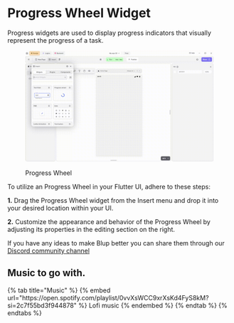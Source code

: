 # Progress Wheel Widget

Progress widgets are used to display progress indicators that visually represent the progress of a task.

<figure><img src="../../../.gitbook/assets/alert-dialog.gif" alt="Progress Wheel"><figcaption><p>Progress Wheel</p></figcaption></figure>

To utilize an Progress Wheel in your Flutter UI, adhere to these steps:

**1.** Drag the Progress Wheel widget from the Insert menu and drop it into your desired location within your UI.

**2.** Customize the appearance and behavior of the Progress Wheel by adjusting its properties in the editing section on the right.


If you have any ideas to make Blup better you can share them through our [Discord community channel ](https://discord.com/channels/940632966093234176/965313562425823303)

## Music to go with.
 
<div class="container">
  {% tab title="Music" %}
  {% embed url="https://open.spotify.com/playlist/0vvXsWCC9xrXsKd4FyS8kM?si=2c7f55bd3f944878" %}
  Lofi music
  {% endembed %}
  {% endtab %}
  {% endtabs %}
</div>